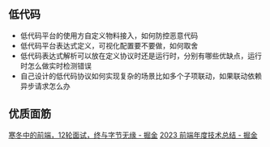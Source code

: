## 低代码
- 低代码平台的使用方自定义物料接入，如何防控恶意代码
- 低代码平台表达式定义，可视化配置要不要做，如何取舍
- 低代码表达式解析可以放在定义协议时还是运行时，分别有哪些优缺点，运行时怎么做实时检测错误
- 自己设计的低代码协议如何实现复杂的场景比如多个子项联动，如果联动依赖异步请求怎么办


## 优质面筋
[寒冬中的前端，12轮面试，终与字节无缘 - 掘金](https://juejin.cn/post/7346394191264792586)
[2023 前端年度技术总结 - 掘金](https://juejin.cn/post/7318561797451939881#heading-5)



